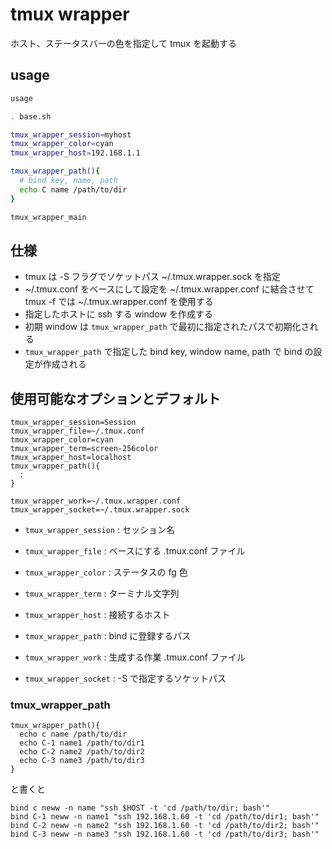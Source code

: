 tmux wrapper
============

ホスト、ステータスバーの色を指定して tmux を起動する


usage
-----

```bash
usage

. base.sh

tmux_wrapper_session=myhost
tmux_wrapper_color=cyan
tmux_wrapper_host=192.168.1.1

tmux_wrapper_path(){
  # bind key, name, path
  echo C name /path/to/dir
}

tmux_wrapper_main
```

仕様
----

* tmux は -S フラグでソケットパス ~/.tmux.wrapper.sock を指定
* ~/.tmux.conf をベースにして設定を ~/.tmux.wrapper.conf に結合させて tmux -f では ~/.tmux.wrapper.conf を使用する
* 指定したホストに ssh する window を作成する
* 初期 window は `tmux_wrapper_path` で最初に指定されたパスで初期化される
* `tmux_wrapper_path` で指定した bind key, window name, path で bind の設定が作成される


使用可能なオプションとデフォルト
--------------------------------

```
tmux_wrapper_session=Session
tmux_wrapper_file=~/.tmux.conf
tmux_wrapper_color=cyan
tmux_wrapper_term=screen-256color
tmux_wrapper_host=localhost
tmux_wrapper_path(){
  :
}

tmux_wrapper_work=~/.tmux.wrapper.conf
tmux_wrapper_socket=~/.tmux.wrapper.sock
```

* `tmux_wrapper_session` : セッション名
* `tmux_wrapper_file`    : ベースにする .tmux.conf ファイル
* `tmux_wrapper_color`   : ステータスの fg 色
* `tmux_wrapper_term`    : ターミナル文字列
* `tmux_wrapper_host`    : 接続するホスト
* `tmux_wrapper_path`    : bind に登録するパス

* `tmux_wrapper_work`   : 生成する作業 .tmux.conf ファイル
* `tmux_wrapper_socket` : -S で指定するソケットパス

### tmux_wrapper_path

```
tmux_wrapper_path(){
  echo c name /path/to/dir
  echo C-1 name1 /path/to/dir1
  echo C-2 name2 /path/to/dir2
  echo C-3 name3 /path/to/dir3
}
```

と書くと

```
bind c neww -n name "ssh $HOST -t 'cd /path/to/dir; bash'"
bind C-1 neww -n name1 "ssh 192.168.1.60 -t 'cd /path/to/dir1; bash'"
bind C-2 neww -n name2 "ssh 192.168.1.60 -t 'cd /path/to/dir2; bash'"
bind C-3 neww -n name3 "ssh 192.168.1.60 -t 'cd /path/to/dir3; bash'"
```
